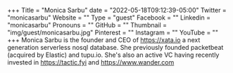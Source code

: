 +++
Title = "Monica Sarbu"
date = "2022-05-18T09:12:39-05:00"
Twitter = "monicasarbu"
Website = ""
Type = "guest"
Facebook = ""
Linkedin = "monicasarbu"
Pronouns = ""
GitHub = ""
Thumbnail = "img/guest/monicasarbu.jpg"
Pinterest = ""
Instagram = ""
YouTube = ""
+++
Monica Sarbu is the founder and CEO of https://xata.io a next generation
serverless nosql database. She previously founded packetbeat (acquired by
Elastic) and tupu.io. She's also an active VC having recently invested in
https://tactic.fyi and https://www.wander.com
